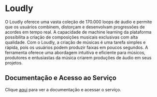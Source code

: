 # Loudly

O Loudly oferece uma vasta coleção de 170.000 loops de áudio e permite que os usuários combinem, distorçam e desenvolvam progressões de acordes em tempo real. A capacidade de machine learning da plataforma possibilita a criação de composições musicais exclusivas com alta qualidade. Com o Loudly, a criação de músicas é uma tarefa simples e rápida, pois os usuários podem produzir faixas em poucos segundos. A ferramenta oferece uma abordagem intuitiva e eficiente para músicos, produtores e entusiastas da música criarem produções de áudio em seus projetos.

## Documentação e Acesso ao Serviço

Clique [aqui](https://www.loudly.com) para ver a documentação e acessar o serviço.